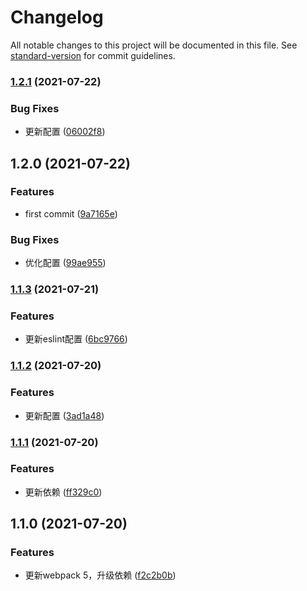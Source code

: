 # Changelog

All notable changes to this project will be documented in this file. See [standard-version](https://github.com/conventional-changelog/standard-version) for commit guidelines.

### [1.2.1](https://github.com/zxj963577494/react-vite-webapck-boilerplate/compare/v1.2.0...v1.2.1) (2021-07-22)


### Bug Fixes

* 更新配置 ([06002f8](https://github.com/zxj963577494/react-vite-webapck-boilerplate/commit/06002f8bed9ba0f5bde57cbffaf10c0c463073bf))

## 1.2.0 (2021-07-22)


### Features

* first commit ([9a7165e](https://github.com/zxj963577494/react-vite-webapck-boilerplate/commit/9a7165e1e63b70ce1179f59e6df61ec2cd95a8b1))


### Bug Fixes

* 优化配置 ([99ae955](https://github.com/zxj963577494/react-vite-webapck-boilerplate/commit/99ae9550b2dcbf602cf03b302b2df2d653654778))

### [1.1.3](https://github.com/zxj963577494/pine-basic-js/compare/v1.1.2...v1.1.3) (2021-07-21)


### Features

* 更新eslint配置 ([6bc9766](https://github.com/zxj963577494/pine-basic-js/commit/6bc9766876c0e0c3a976b21b27c9c127f46ae7b4))

### [1.1.2](https://github.com/zxj963577494/pine-basic-js/compare/v1.1.1...v1.1.2) (2021-07-20)


### Features

* 更新配置 ([3ad1a48](https://github.com/zxj963577494/pine-basic-js/commit/3ad1a48c0ba106a545abad6a130a94e95e91a801))

### [1.1.1](https://github.com/zxj963577494/pine-basic-js/compare/v1.1.0...v1.1.1) (2021-07-20)


### Features

* 更新依赖 ([ff329c0](https://github.com/zxj963577494/pine-basic-js/commit/ff329c0f61a1b3c599c2be781a689d366283aa0c))

## 1.1.0 (2021-07-20)


### Features

* 更新webpack 5，升级依赖 ([f2c2b0b](https://github.com/zxj963577494/pine-basic-js/commit/f2c2b0b2aa71d655a3ed2797e4b8288c0642a238))
